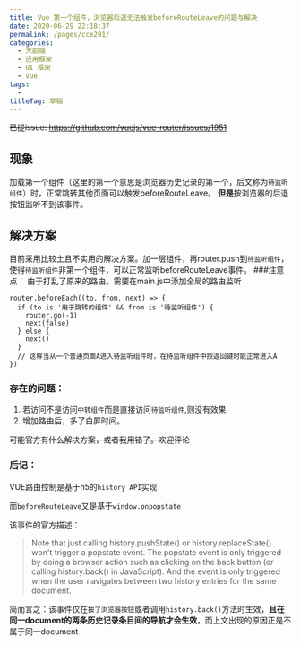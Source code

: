 ```yaml
---
title: Vue 第一个组件，浏览器后退无法触发beforeRouteLeave的问题与解决
date: 2020-06-29 22:18:37
permalink: /pages/cce291/
categories: 
  - 大前端
  - 应用框架
  - UI 框架
  - Vue
tags: 
  - 
titleTag: 草稿
---
```

~~已提issue: https://github.com/vuejs/vue-router/issues/1951~~

## 现象

加载第一个组件（这里的第一个意思是浏览器历史记录的第一个，后文称为`待监听组件`）时，正常跳转其他页面可以触发beforeRouteLeave。
**但是**按浏览器的后退按钮监听不到该事件。

## 解决方案
目前采用比较土且不实用的解决方案。加一层组件，再router.push到`待监听组件`，使得`待监听组件`非第一个组件，可以正常监听beforeRouteLeave事件。
###注意点：
由于打乱了原来的路由。需要在main.js中添加全局的路由监听

    router.beforeEach((to, from, next) => {
      if (to is '用于跳转的组件' && from is '待监听组件') {
        router.go(-1) 
        next(false)
      } else {
        next()
      }
      // 这样当从一个普通页面A进入待监听组件时，在待监听组件中按返回键时能正常进入A
    })

### 存在的问题：
1. 若访问不是访问`中转组件`而是直接访问`待监听组件`,则没有效果
2. 增加路由后，多了白屏时间。

~~可能官方有什么解决方案，或者我用错了。欢迎评论~~

### 后记：

VUE路由控制是基于h5的`history API`实现

而`beforeRouteLeave`又是基于`window.onpopstate`

该事件的官方描述：

>Note that just calling history.pushState() or history.replaceState() won't trigger a popstate event. The popstate event is only triggered by doing a browser action such as clicking on the back button (or calling history.back() in JavaScript). And the event is only triggered when the user navigates between two history entries for the same document.

简而言之：该事件仅在`按了浏览器按钮`或者调用`history.back()`方法时生效，**且在同一document的两条历史记录条目间的导航才会生效**，而上文出现的原因正是不属于同一document
